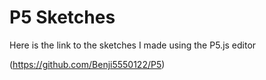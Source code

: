 # P5 Sketches

Here is the link to the sketches I made using the P5.js editor

(https://github.com/Benji5550122/P5)
